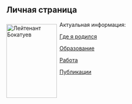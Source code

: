 <html>
 <head>
  <meta charset="utf-8">
  <title>Обтекание</title>
  <style>
   .leftimg {
    float:left; /* Выравнивание по левому краю */
    margin: 7px 7px 7px 0; /* Отступы вокруг картинки */
   }
   .rightimg  {
    float: right; /* Выравнивание по правому краю  */ 
    margin: 7px 0 7px 7px; /* Отступы вокруг картинки */
   }
  </style>
 </head>
 <body>
  <h2>Личная страница</h2>
  <p><img src="__media/my_photo.jpg" alt="Лейтенант Бокатуев" width="132" height="194" class="leftimg">
Актуальная информация:

[Где я родился](start.md)

[Образование](education.md)

[Работа](work.md)

[Публикации](articles.md)
 </body>
</html>



